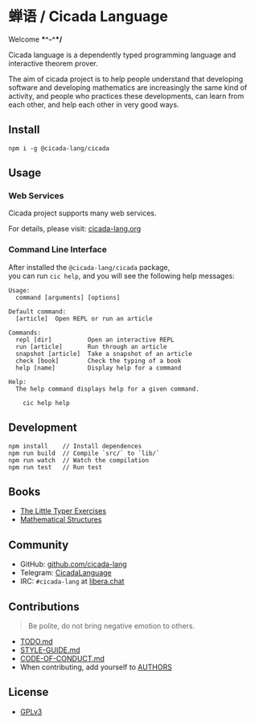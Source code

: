 # 蝉语 / Cicada Language

Welcome **\*^-^\*/**

Cicada language is a dependently typed programming language and interactive theorem prover.

The aim of cicada project is to help people understand that
developing software and developing mathematics
are increasingly the same kind of activity,
and people who practices these developments,
can learn from each other, and help each other in very good ways.

## Install

```
npm i -g @cicada-lang/cicada
```

## Usage

### Web Services

Cicada project supports many web services.

For details, please visit: [cicada-lang.org](https://cicada-lang.org)

### Command Line Interface

After installed the `@cicada-lang/cicada` package, <br>
you can run `cic help`, and you will see the following help messages:

```
Usage:
  command [arguments] [options]

Default command:
  [article]  Open REPL or run an article

Commands:
  repl [dir]          Open an interactive REPL
  run [article]       Run through an article
  snapshot [article]  Take a snapshot of an article
  check [book]        Check the typing of a book
  help [name]         Display help for a command

Help:
  The help command displays help for a given command.

    cic help help
```

## Development

```
npm install    // Install dependences
npm run build  // Compile `src/` to `lib/`
npm run watch  // Watch the compilation
npm run test   // Run test
```

## Books

- [The Little Typer Exercises](books/the-little-typer-exercises)
- [Mathematical Structures](books/mathematical-structures)

## Community

- GitHub: [github.com/cicada-lang](https://github.com/cicada-lang)
- Telegram: [CicadaLanguage](https://t.me/CicadaLanguage)
- IRC: `#cicada-lang` at [libera.chat](https://libera.chat)

## Contributions

> Be polite, do not bring negative emotion to others.

- [TODO.md](TODO.md)
- [STYLE-GUIDE.md](STYLE-GUIDE.md)
- [CODE-OF-CONDUCT.md](CODE-OF-CONDUCT.md)
- When contributing, add yourself to [AUTHORS](AUTHORS)

## License

- [GPLv3](LICENSE)
